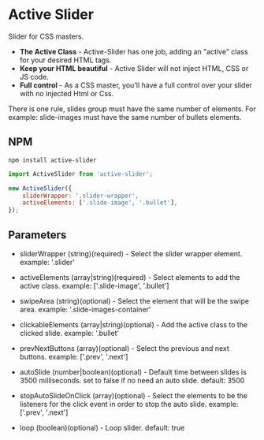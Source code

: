 # Active Slider
Slider for CSS masters.

- **The Active Class** - Active-Slider has one job, adding an "active" class for your desired HTML tags.
- **Keep your HTML beautiful** - Active Slider will not inject HTML, CSS or JS code.
- **Full control** - As a CSS master, you'll have a full control over your slider with no injected Html or Css.

There is one rule, slides group must have the same number of elements.
For example: slide-images must have the same number of bullets elements.


## NPM

```
npm install active-slider
```

```javascript
import ActiveSlider from 'active-slider';

new ActiveSlider({
    sliderWrapper: '.slider-wrapper', 
    activeElements: ['.slide-image', '.bullet'],
}); 

```

## Parameters
- sliderWrapper
(string)(required) - Select the slider wrapper element.
example: '.slider'
    
- activeElements
(array|string)(required) - Select elements to add the active class.
example: ['.slide-image', '.bullet']
    
- swipeArea
(string)(optional) - Select the element that will be the swipe area.
example: '.slide-images-container'

- clickableElements
(array|string)(optional) -  Add the active class to the clicked slide.
example: '.bullet'

- prevNextButtons
(array)(optional) - Select the previous and next buttons.
example: ['.prev', '.next']

- autoSlide
(number|boolean)(optional)  - Default time between slides is 3500 milliseconds. set to false if no need an auto slide.
default: 3500

- stopAutoSlideOnClick
(array)(optional) - Select the elements to be the listeners for the click event in order to stop the auto slide.
example: ['.prev', '.next']

- loop
(boolean)(optional) - Loop slider.
default: true


